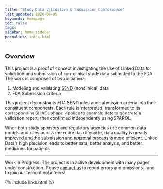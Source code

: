 ```yaml
---
title: "Study Data Validation & Submission Conformance"
last_updated: 2020-02-05
keywords: homepage
toc: false
tags:
sidebar: home_sidebar
permalink: index.html
---
```


## Overview
This project is a proof of concept investigating the use of Linked Data for validation and submission of non-clinical study data submitted to the FDA. The work is comprised of two initiatives:

1. Modeling and validating [SEND](https://www.cdisc.org/standards/foundational/send) (nonclinical) data
1. FDA Submission Criteria

This project deconstructs FDA SEND rules and submission criteria into their constituent components. Each rule is interpreted, transformed to its corresponding SHACL shape, applied to example data to generate a validation report, then confirmed independently using SPARQL.


When both study sponsors and regulatory agencies use common data models and rules across the entire data lifecycle, data quality is greatly improved and the
submission and approval process is more efficient. Linked Data's  high precision leads to better data, better analysis, and better medicines for patients.

<hr class='sectionBreak' />

<font class='toBeAdded'>Work in Progress! </font> The project is in active development with many pages under construction. Please [contact us](conform_references_contact_us.html) to report errors and omissions - and to join our team of volunteers!

{% include links.html %}
